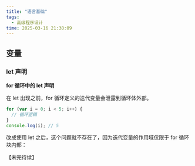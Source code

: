 ```yaml
---
title: "语言基础"
tags:
  - 高级程序设计
time: 2025-03-16 21:38:09
---
```


## 变量

### let 声明

**for 循环中的 let 声明**

在 let 出现之前，for 循环定义的迭代变量会泄露到循环体外部。

```js
for (var i = 0; i < 5; i++) {
  // 循环逻辑
}
console.log(i); // 5
```

改成使用 let 之后，这个问题就不存在了，因为迭代变量的作用域仅限于 for 循环块内部：

【未完待续】

